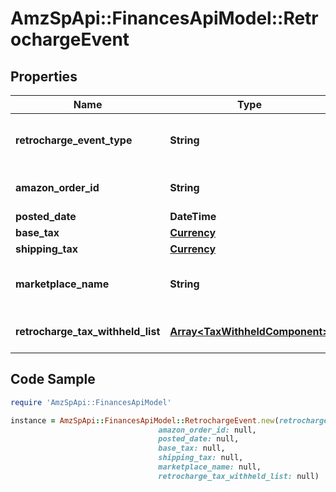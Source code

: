 # AmzSpApi::FinancesApiModel::RetrochargeEvent

## Properties

Name | Type | Description | Notes
------------ | ------------- | ------------- | -------------
**retrocharge_event_type** | **String** | The type of event.  Possible values:  * Retrocharge  * RetrochargeReversal | [optional] 
**amazon_order_id** | **String** | An Amazon-defined identifier for an order. | [optional] 
**posted_date** | **DateTime** |  | [optional] 
**base_tax** | [**Currency**](Currency.md) |  | [optional] 
**shipping_tax** | [**Currency**](Currency.md) |  | [optional] 
**marketplace_name** | **String** | The name of the marketplace where the retrocharge event occurred. | [optional] 
**retrocharge_tax_withheld_list** | [**Array&lt;TaxWithheldComponent&gt;**](TaxWithheldComponent.md) | A list of information about taxes withheld. | [optional] 

## Code Sample

```ruby
require 'AmzSpApi::FinancesApiModel'

instance = AmzSpApi::FinancesApiModel::RetrochargeEvent.new(retrocharge_event_type: null,
                                 amazon_order_id: null,
                                 posted_date: null,
                                 base_tax: null,
                                 shipping_tax: null,
                                 marketplace_name: null,
                                 retrocharge_tax_withheld_list: null)
```


